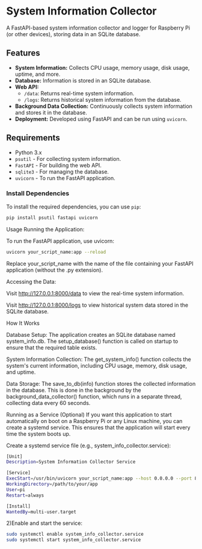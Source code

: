 # System Information Collector

A FastAPI-based system information collector and logger for Raspberry Pi (or other devices), storing data in an SQLite database.

## Features

- **System Information:** Collects CPU usage, memory usage, disk usage, uptime, and more.
- **Database:** Information is stored in an SQLite database.
- **Web API:** 
  - `/data`: Returns real-time system information.
  - `/logs`: Returns historical system information from the database.
- **Background Data Collection:** Continuously collects system information and stores it in the database.
- **Deployment:** Developed using FastAPI and can be run using `uvicorn`.

## Requirements

- Python 3.x
- `psutil` - For collecting system information.
- `FastAPI` - For building the web API.
- `sqlite3` - For managing the database.
- `uvicorn` - To run the FastAPI application.

### Install Dependencies

To install the required dependencies, you can use `pip`:

```bash
pip install psutil fastapi uvicorn
```

Usage
Running the Application:

To run the FastAPI application, use uvicorn:

```bash
uvicorn your_script_name:app --reload
```

Replace your_script_name with the name of the file containing your FastAPI application (without the .py extension).

Accessing the Data:

Visit http://127.0.0.1:8000/data to view the real-time system information.

Visit http://127.0.0.1:8000/logs to view historical system data stored in the SQLite database.

How It Works

Database Setup: The application creates an SQLite database named system_info.db. The setup_database() function is called on startup to ensure that the required table exists.

System Information Collection: The get_system_info() function collects the system's current information, including CPU usage, memory, disk usage, and uptime.

Data Storage: The save_to_db(info) function stores the collected information in the database. This is done in the background by the background_data_collector() function, which runs in a separate thread, collecting data every 60 seconds.

Running as a Service (Optional)
If you want this application to start automatically on boot on a Raspberry Pi or any Linux machine, you can create a systemd service. This ensures that the application will start every time the system boots up.


Create a systemd service file (e.g., system_info_collector.service):

```bash
[Unit]
Description=System Information Collector Service

[Service]
ExecStart=/usr/bin/uvicorn your_script_name:app --host 0.0.0.0 --port 8000
WorkingDirectory=/path/to/your/app
User=pi
Restart=always

[Install]
WantedBy=multi-user.target
```
2)Enable and start the service:

```bash
sudo systemctl enable system_info_collector.service
sudo systemctl start system_info_collector.service
```

